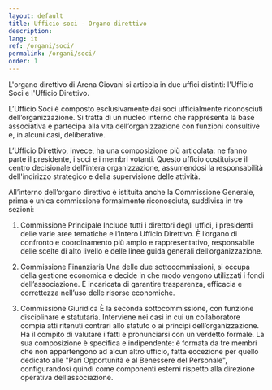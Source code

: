 ```yaml
---
layout: default
title: Ufficio soci - Organo direttivo
description:
lang: it
ref: /organi/soci/
permalink: /organi/soci/
order: 1
---
```

L'organo direttivo di Arena Giovani si articola in due uffici distinti: l'Ufficio Soci e l'Ufficio Direttivo.

L’Ufficio Soci è composto esclusivamente dai soci ufficialmente riconosciuti dell’organizzazione. Si tratta di un nucleo interno che rappresenta la base associativa e partecipa alla vita dell’organizzazione con funzioni consultive e, in alcuni casi, deliberative.

L’Ufficio Direttivo, invece, ha una composizione più articolata: ne fanno parte il presidente, i soci e i membri votanti. Questo ufficio costituisce il centro decisionale dell’intera organizzazione, assumendosi la responsabilità dell'indirizzo strategico e della supervisione delle attività.

All’interno dell’organo direttivo è istituita anche la Commissione Generale, prima e unica commissione formalmente riconosciuta, suddivisa in tre sezioni:

1. Commissione Principale
Include tutti i direttori degli uffici, i presidenti delle varie aree tematiche e l’intero Ufficio Direttivo. È l’organo di confronto e coordinamento più ampio e rappresentativo, responsabile delle scelte di alto livello e delle linee guida generali dell’organizzazione.

2. Commissione Finanziaria
Una delle due sottocommissioni, si occupa della gestione economica e decide in che modo vengono utilizzati i fondi dell’associazione. È incaricata di garantire trasparenza, efficacia e correttezza nell’uso delle risorse economiche.

3. Commissione Giuridica
È la seconda sottocommissione, con funzione disciplinare e statutaria. Interviene nei casi in cui un collaboratore compia atti ritenuti contrari allo statuto o ai principi dell’organizzazione. Ha il compito di valutare i fatti e pronunciarsi con un verdetto formale. La sua composizione è specifica e indipendente: è formata da tre membri che non appartengono ad alcun altro ufficio, fatta eccezione per quello dedicato alle "Pari Opportunità e al Benessere del Personale", configurandosi quindi come componenti esterni rispetto alla direzione operativa dell’associazione.

